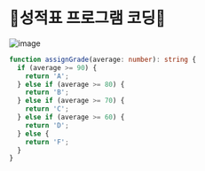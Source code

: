 # 🌳성적표 프로그램 코딩🌳

![image](https://github.com/limhyerin/StudyNote/assets/70150896/076ea2b3-d009-4d0e-84c3-aa3fe1c532e3)
```ts
function assignGrade(average: number): string {
  if (average >= 90) {
    return 'A';
  } else if (average >= 80) {
    return 'B';
  } else if (average >= 70) {
    return 'C';
  } else if (average >= 60) {
    return 'D';
  } else {
    return 'F';
  }
}
```
